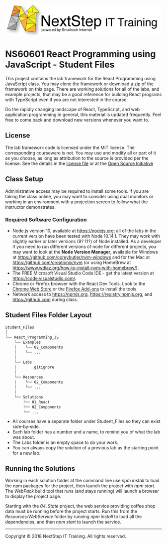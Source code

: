 ![](_Common/images/nsbanner.png?raw=true)

# NS60601 React Programming using JavaScript - Student Files

This project contains the lab framework for the React Programming using JavaScript class.
You may clone the framework or download a zip of the framework on this page.
There are working solutions for all of the labs, and example projects, that may be a good reference for building React programs
with TypeScript even if you are not interested in the course.

Do the rapidly changing landscape of React, TypeScript, and web application programming in general, this material is updated frequently.
Feel free to come back and download new versions whenever you want to.

## License

The lab framework code is licensed under the MIT license. The corresponding courseware is not. You may use and modify all or part of it as you choose, as long as attribution to the source is provided per the license. See the details in the [license file](React_Programming_JS/LICENSE.md) or at the [Open Source Initiative](https://opensource.org/licenses/MIT)

## Class Setup

Administrative access may be required to install some tools. If you are taking the class online, you may want to consider using dual
monitors or working in an environment with a projection screen to follow what the instructor demonstrates.

### Required Software Configuration

* Node.js version 10, available at https://nodejs.org; all of the labs in the current version have been tested with Node 10.14.1. They may work with slightly earlier or later versions (9? 11?) of Node installed. As a developer if you need to run different versions of node for different projects, you may want to look at the **Node Version Manager**, available for Windows at https://github.com/coreybutler/nvm-windows and for the Mac at https://github.com/creationix/nvm (or using HomeBrew at https://www.wdiaz.org/how-to-install-nvm-with-homebrew/).
* The FREE Microsoft Visual Studio Code IDE - get the latest version at https://code.visualstudio.com/.
* Chrome or Firefox browser with the React Dev Tools. Look to the [Chrome Web Store](https://chrome.google.com/webstore/detail/react-developer-tools/fmkadmapgofadopljbjfkapdkoienihi?hl=en) or the [Firefox Add-ons](https://addons.mozilla.org/en-US/firefox/addon/react-devtools/) to install the tools.
* Network access to https://npmjs.org, https://registry.npmjs.org, and https://github.com during class. 

## Student Files Folder Layout

```
Student_Files
│
└── React_Programming_JS
    └── Examples
    │    └── 02_Components
    │    └── ...
    │ 
    └── Labs
    │       .gitignore
    │ 
    └── Resources
    │    └── 02_Components
    │    └── ...
    │ 
    └── Solutions
        └── 01_React
        └── 02_Components
        └── ...
```

* All courses have a separate folder under Student_Files so they can exist side-by-side.
* Each lab folder has a number and a name, to remind you of what the lab was about.
* The Labs folder is an empty space to do your work.
* You can always copy the solution of a previous lab as the starting point for a new lab.

## Running the Solutions

Working in each solution folder at the command line use *npm install* to load the npm packages for the project, then launch the project
with *npm start*. The *WebPack* build tool that runs (and stays running) will launch a browser to display the project page.

Starting with the *04_State* project, the web service providing coffee shop data must be running before the project starts.
Run this from the *Resources/WebService* folder by running *npm install* to load all the dependencies, and then *npm start* to launch
the service.

<hr>
Copyright © 2018 NextStep IT Training. All rights reserved.